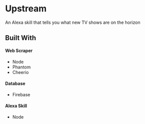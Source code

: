 # Upstream
An Alexa skill that tells you what new TV shows are on the horizon

Built With
---
#### Web Scraper
- Node
- Phantom
- Cheerio

#### Database
- Firebase

#### Alexa Skill
- Node
